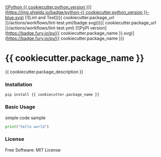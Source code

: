[![Python {{ cookiecutter.python_version }}](https://img.shields.io/badge/python-{{ cookiecutter.python_version }}-blue.svg)](https://www.python.org/downloads/release/python/)
[![Lint and Test]({{ cookiecutter.package_url }}/actions/workflows/lint-test.yml/badge.svg)]({{ cookiecutter.package_url }}/actions/workflows/lint-test.yml)
[![PyPI version](https://badge.fury.io/py/{{ cookiecutter.package_name }}.svg)](https://badge.fury.io/py/{{ cookiecutter.package_name }})

# {{ cookiecutter.package_name }}

{{ cookiecutter.package_description }}

### Installation

```
pip install {{ cookiecutter.package_name }}
```

### Basic Usage

simple code sample

```python
print("hello world")
```

### License

Free Software: MIT License